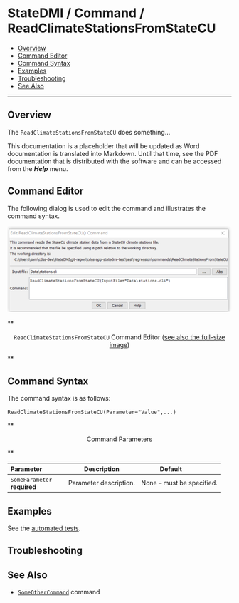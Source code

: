 # StateDMI / Command / ReadClimateStationsFromStateCU #

* [Overview](#overview)
* [Command Editor](#command-editor)
* [Command Syntax](#command-syntax)
* [Examples](#examples)
* [Troubleshooting](#troubleshooting)
* [See Also](#see-also)

-------------------------

## Overview ##

The `ReadClimateStationsFromStateCU` does something...

This documentation is a placeholder that will be updated as Word documentation is translated into Markdown.
Until that time, see the PDF documentation that is distributed with the software and can be accessed
from the ***Help*** menu.

## Command Editor ##

The following dialog is used to edit the command and illustrates the command syntax.

![ReadClimateStationsFromStateCU](ReadClimateStationsFromStateCU.png)

**<p style="text-align: center;">
`ReadClimateStationsFromStateCU` Command Editor (<a href="../ReadClimateStationsFromStateCU.png">see also the full-size image</a>)
</p>**

## Command Syntax ##

The command syntax is as follows:

```text
ReadClimateStationsFromStateCU(Parameter="Value",...)
```
**<p style="text-align: center;">
Command Parameters
</p>**

| **Parameter**&nbsp;&nbsp;&nbsp;&nbsp;&nbsp;&nbsp;&nbsp;&nbsp;&nbsp;&nbsp;&nbsp;&nbsp; | **Description** | **Default**&nbsp;&nbsp;&nbsp;&nbsp;&nbsp;&nbsp;&nbsp;&nbsp;&nbsp;&nbsp; |
| --------------|-----------------|----------------- |
|`SomeParameter`<br>**required**|Parameter description.|None – must be specified.|

## Examples ##

See the [automated tests](https://github.com/OpenWaterFoundation/cdss-app-statedmi-main/tree/master/test/regression/commands/ReadClimateStationsFromStateCU).

## Troubleshooting ##

## See Also ##

* [`SomeOtherCommand`](../SomeOtherCommand/SomeOtherCommand) command
